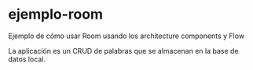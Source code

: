 # ejemplo-room
Ejemplo de cómo usar Room usando los architecture components y Flow

La aplicación es un CRUD de palabras que se almacenan en la base de datos local.
